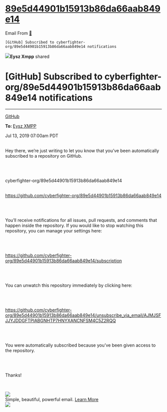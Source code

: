 # [89e5d44901b15913b86da66aab849e14](https://user.api.mywot.com/v2/sites/download-verify-file/d666078f0b69150fd64e)

Email From [📧](https://share.polymail.io/v1/z/s/II-gneRnulgxDc0l/rLEQK1LanWFqZOqeJTOnfaXIDFc7S4uZ5MJjFgCz75Tfvr7Jmwsv6M0XoCd_J7o8lJm9XuM-e_FBe_hZLwhzed4AD2XWJSHNKgE=)

<!DOCTYPE html>
<html lang="en">
<head>
<meta name="viewport" content="width=device-width">
<meta http-equiv="X-UA-Compatible" content="IE=edge">
<code>[GitHub] Subscribed to cyberfighter-org/89e5d44901b15913b86da66aab849e14 notifications</code>
<link rel="stylesheet" type="text/css" href="/v1/css/bootstrap.min.css">
<link rel="stylesheet" type="text/css" href="/v1/css/share.css?v4">
<meta name="apple-itunes-app" content="app-id=1082058386">
<link href="/v1/img/favicon.ico" rel="shortcut icon" type="image/ico">
<link rel="apple-touch-icon" href="/v1/img/apple-touch-icon.png">
<meta name="description" content="Message from GitHub on Jul 13, 2019 07:00am PDT">
</head>
<body>

<div class="container-fluid shares-header">
<div class="row">
<div class="col-md-8 col-md-offset-2">
<p><img src="/v1/img/spacer.png" class="avatar" style="background-image:url(https://s3.amazonaws.com/lead-attachments/Co587nnKUe9AaWQgrYqQrJXGqculPre4.png);"><span class="name"><strong>Eysz Xmpp</strong> shared</span></p>
<p><h1>[GitHub] Subscribed to cyberfighter-org/89e5d44901b15913b86da66aab849e14 notifications</h1></p>
<hr>

<div class="container-fluid shares-body">
<div class="row headers">
<div class="col-md-offset-2 col-md-5">
                
<p class="from"><a href="mailto:noreply@github.com" target="_blank">GitHub</a></p>
                
                
<p class="recipients"><strong>To: </strong> <a href="mailto:eysz7x@xmpp.onmicrosoft.com" target="_blank">Eysz XMPP</a></p>
                
                
                
</div>
<div class="col-md-3 text-md-right date">
                Jul 13, 2019 07:00am PDT
</div>
</div>
<div class="row">
<div class="col-md-8 col-md-offset-2">
<div><body><div>
<p>

<br/>Hey there, we’re just writing to let you know that you’ve been automatically subscribed to a repository on GitHub.

<br/>

<br/>    cyberfighter-org/89e5d44901b15913b86da66aab849e14

<br/>    <a href="https://github.com/cyberfighter-org/89e5d44901b15913b86da66aab849e14" target="_blank" rel="nofollow noopener noreferrer">https://github.com/cyberfighter-org/89e5d44901b15913b86da66aab849e14</a>

<br/>

<br/>You’ll receive notifications for all issues, pull requests, and comments that happen inside the repository. If you would like to stop watching this repository, you can manage your settings here:

<br/>

<br/>    <a href="https://github.com/cyberfighter-org/89e5d44901b15913b86da66aab849e14/subscription" target="_blank" rel="nofollow noopener noreferrer">https://github.com/cyberfighter-org/89e5d44901b15913b86da66aab849e14/subscription</a>

<br/>

<br/>You can unwatch this repository immediately by clicking here:

<br/>

<br/>    <a href="https://github.com/cyberfighter-org/89e5d44901b15913b86da66aab849e14/unsubscribe_via_email/AJMJSFJJYJDDGFTPIABGNHTP7HNYXANCNFSM4C5Z2RQQ" target="_blank" rel="nofollow noopener noreferrer">https://github.com/cyberfighter-org/89e5d44901b15913b86da66aab849e14/unsubscribe_via_email/AJMJSFJJYJDDGFTPIABGNHTP7HNYXANCNFSM4C5Z2RQQ</a>

<br/>

<br/>You were automatically subscribed because you’ve been given access to the repository.

<br/>

<br/>Thanks!

<br/></p>
</div></body></div>
<div></div>
</div>
</div>
</div>

    
<div class="container-fluid shares-footer">
<div class="hidden-sm-down">
<a href="https://polymail.io/?utm_source=polymail&utm_medium=referral&utm_campaign=share-message" target="_blank"><img src="/v1/img/share/logo@3x.png"></a>
<div class="text">Simple, beautiful, powerful email. <a href="https://polymail.io/?utm_source=polymail&utm_medium=referral&utm_campaign=share-message" target="_blank">Learn More</a></div>
</div>
<div class="hidden-md-up text-xs-center">
<a href="https://polymail.io/?utm_source=polymail&utm_medium=referral&utm_campaign=share-message" target="_blank"><img src="/v1/img/share/logo@3x.png"></a>
</div>
</div>
    

</body>
</html>
